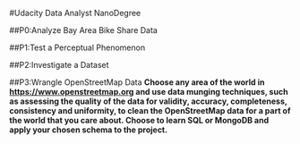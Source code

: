#Udacity Data Analyst NanoDegree

##P0:Analyze Bay Area Bike Share Data

##P1:Test a Perceptual Phenomenon

##P2:Investigate a Dataset

##P3:Wrangle OpenStreetMap Data
**Choose any area of the world in https://www.openstreetmap.org and use data munging techniques, such as assessing the quality of the data for validity, accuracy, completeness, consistency and uniformity, to clean the OpenStreetMap data for a part of the world that you care about. Choose to learn SQL or MongoDB and apply your chosen schema to the project.**
